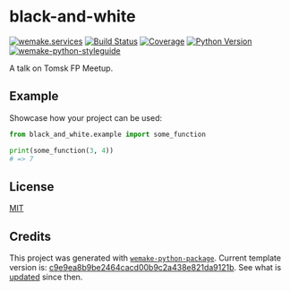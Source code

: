 # black-and-white

[![wemake.services](https://img.shields.io/badge/%20-wemake.services-green.svg?label=%20&logo=data%3Aimage%2Fpng%3Bbase64%2CiVBORw0KGgoAAAANSUhEUgAAABAAAAAQCAMAAAAoLQ9TAAAABGdBTUEAALGPC%2FxhBQAAAAFzUkdCAK7OHOkAAAAbUExURQAAAAAAAAAAAAAAAAAAAAAAAAAAAAAAAP%2F%2F%2F5TvxDIAAAAIdFJOUwAjRA8xXANAL%2Bv0SAAAADNJREFUGNNjYCAIOJjRBdBFWMkVQeGzcHAwksJnAPPZGOGAASzPzAEHEGVsLExQwE7YswCb7AFZSF3bbAAAAABJRU5ErkJggg%3D%3D)](https://wemake.services)
[![Build Status](https://travis-ci.com/anatoly.scherbakov/black-and-white.svg?branch=master)](https://travis-ci.com/anatoly.scherbakov/black-and-white)
[![Coverage](https://coveralls.io/repos/github/anatoly.scherbakov/black-and-white/badge.svg?branch=master)](https://coveralls.io/github/anatoly.scherbakov/black-and-white?branch=master)
[![Python Version](https://img.shields.io/pypi/pyversions/black-and-white.svg)](https://pypi.org/project/black-and-white/)
[![wemake-python-styleguide](https://img.shields.io/badge/style-wemake-000000.svg)](https://github.com/wemake-services/wemake-python-styleguide)

A talk on Tomsk FP Meetup.

## Example

Showcase how your project can be used:

```python
from black_and_white.example import some_function

print(some_function(3, 4))
# => 7
```

## License

[MIT](https://github.com/anatoly.scherbakov/black-and-white/blob/master/LICENSE)


## Credits

This project was generated with [`wemake-python-package`](https://github.com/wemake-services/wemake-python-package). Current template version is: [c9e9ea8b9be2464cacd00b9c2a438e821da9121b](https://github.com/wemake-services/wemake-python-package/tree/c9e9ea8b9be2464cacd00b9c2a438e821da9121b). See what is [updated](https://github.com/wemake-services/wemake-python-package/compare/c9e9ea8b9be2464cacd00b9c2a438e821da9121b...master) since then.
